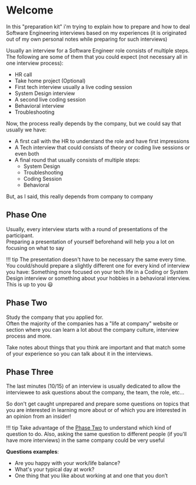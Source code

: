 # Welcome

In this "preparation kit" i'm trying to explain how to prepare and how to deal Software Engineering interviews based on my experiences (it is originated out of my own personal notes while preparing for such interviews)

Usually an interview for a Software Engineer role consists of multiple steps.  
The following are some of them that you could expect (not necessary all in one interview process):

- HR call
- Take home project (Optional)
- First tech interview usually a live coding session
- System Design interview
- A second live coding session
- Behavioral interview
- Troubleshooting

Now, the process really depends by the company, but we could say that usually we have:

- A first call with the HR to understand the role and have first impressions
- A Tech interview that could consists of theory or coding live sessions or even both
- A final round that usually consists of multiple steps:
    - System Design 
    - Troubleshooting
    - Coding Session
    - Behavioral

But, as I said, this really depends from company to company


## Phase One
Usually, every interview starts with a round of presentations of the participant.  
Preparing a presentation of yourself beforehand will help you a lot on focusing on what to say

!!! tip
    The presentation doesn't have to be necessary the same every time.  
    You could/should prepare a slightly different one for every kind of interview you have:
    Something more focused on your tech life in a Coding or System Design interview or something about your hobbies in a behavioral interview.
    This is up to you :smiley:

## Phase Two
Study the company that you applied for.  
Often the majority of the companies has a "life at company" website or section where you can learn a lot about
the company culture, interview process and more.  

Take notes about things that you think are important and that match some of your experience so you can talk about it in the interviews.

## Phase Three
The last minutes (10/15) of an interview is usually dedicated to allow the interviewee to ask questions about the company, the team, the role, etc...

So don't get caught unprepared and prepare some questions on topics that you are interested in learning more about or of which you are interested in an opinion from an insider!

!!! tip
    Take advantage of the [Phase Two](#phase-two) to understand which kind of question to do.
    Also, asking the same question to different people (if you'll have more interviews) in the same company could be very useful

__Questions examples__:

- Are you happy with your work/life balance?
- What's your typical day at work?
- One thing that you like about working at <company> and one that you don’t
